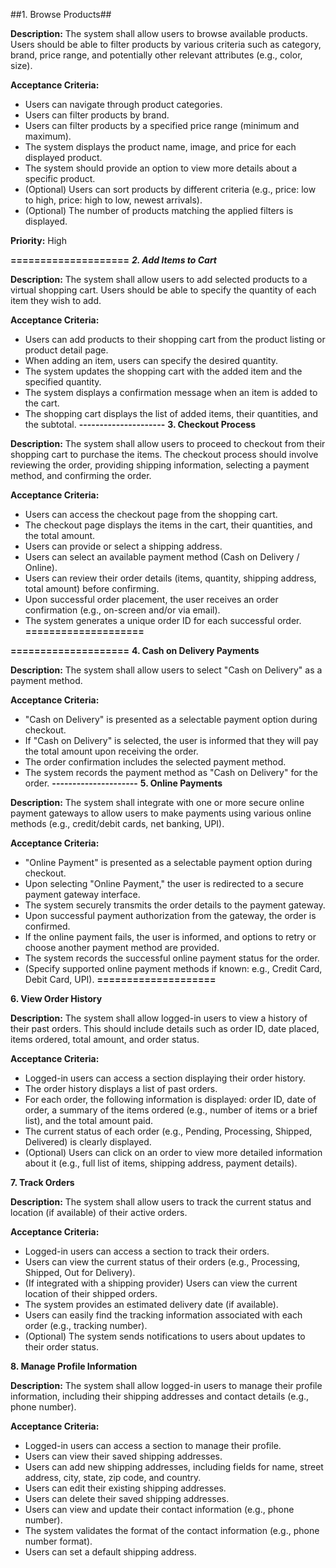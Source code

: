 
##1. Browse Products##

**Description:** The system shall allow users to browse available products. Users should be able to filter products by various criteria such as category, brand, price range, and potentially other relevant attributes (e.g., color, size).

**Acceptance Criteria:**
* Users can navigate through product categories.
* Users can filter products by brand.
* Users can filter products by a specified price range (minimum and maximum).
* The system displays the product name, image, and price for each displayed product.
* The system should provide an option to view more details about a specific product.
* (Optional) Users can sort products by different criteria (e.g., price: low to high, price: high to low, newest arrivals).
* (Optional) The number of products matching the applied filters is displayed.

**Priority:** High

**====================**
***2. Add Items to Cart***

**Description:** The system shall allow users to add selected products to a virtual shopping cart. Users should be able to specify the quantity of each item they wish to add.

**Acceptance Criteria:**
* Users can add products to their shopping cart from the product listing or product detail page.
* When adding an item, users can specify the desired quantity.
* The system updates the shopping cart with the added item and the specified quantity.
* The system displays a confirmation message when an item is added to the cart.
* The shopping cart displays the list of added items, their quantities, and the subtotal.
**---------------------**
**3. Checkout Process**

**Description:** The system shall allow users to proceed to checkout from their shopping cart to purchase the items. The checkout process should involve reviewing the order, providing shipping information, selecting a payment method, and confirming the order.

**Acceptance Criteria:**
* Users can access the checkout page from the shopping cart.
* The checkout page displays the items in the cart, their quantities, and the total amount.
* Users can provide or select a shipping address.
* Users can select an available payment method (Cash on Delivery / Online).
* Users can review their order details (items, quantity, shipping address, total amount) before confirming.
* Upon successful order placement, the user receives an order confirmation (e.g., on-screen and/or via email).
* The system generates a unique order ID for each successful order.
**====================**


**====================**
**4. Cash on Delivery Payments**

**Description:** The system shall allow users to select "Cash on Delivery" as a payment method.

**Acceptance Criteria:**
* "Cash on Delivery" is presented as a selectable payment option during checkout.
* If "Cash on Delivery" is selected, the user is informed that they will pay the total amount upon receiving the order.
* The order confirmation includes the selected payment method.
* The system records the payment method as "Cash on Delivery" for the order.
**---------------------**
**5. Online Payments**

**Description:** The system shall integrate with one or more secure online payment gateways to allow users to make payments using various online methods (e.g., credit/debit cards, net banking, UPI).

**Acceptance Criteria:**
* "Online Payment" is presented as a selectable payment option during checkout.
* Upon selecting "Online Payment," the user is redirected to a secure payment gateway interface.
* The system securely transmits the order details to the payment gateway.
* Upon successful payment authorization from the gateway, the order is confirmed.
* If the online payment fails, the user is informed, and options to retry or choose another payment method are provided.
* The system records the successful online payment status for the order.
* (Specify supported online payment methods if known: e.g., Credit Card, Debit Card, UPI).
**====================**

**6. View Order History**

**Description:** The system shall allow logged-in users to view a history of their past orders. This should include details such as order ID, date placed, items ordered, total amount, and order status.

**Acceptance Criteria:**
* Logged-in users can access a section displaying their order history.
* The order history displays a list of past orders.
* For each order, the following information is displayed: order ID, date of order, a summary of the items ordered (e.g., number of items or a brief list), and the total amount paid.
* The current status of each order (e.g., Pending, Processing, Shipped, Delivered) is clearly displayed.
* (Optional) Users can click on an order to view more detailed information about it (e.g., full list of items, shipping address, payment details).

**7. Track Orders**

**Description:** The system shall allow users to track the current status and location (if available) of their active orders.

**Acceptance Criteria:**
* Logged-in users can access a section to track their orders.
* Users can view the current status of their orders (e.g., Processing, Shipped, Out for Delivery).
* (If integrated with a shipping provider) Users can view the current location of their shipped orders.
* The system provides an estimated delivery date (if available).
* Users can easily find the tracking information associated with each order (e.g., tracking number).
* (Optional) The system sends notifications to users about updates to their order status.

**8. Manage Profile Information**

**Description:** The system shall allow logged-in users to manage their profile information, including their shipping addresses and contact details (e.g., phone number).

**Acceptance Criteria:**
* Logged-in users can access a section to manage their profile.
* Users can view their saved shipping addresses.
* Users can add new shipping addresses, including fields for name, street address, city, state, zip code, and country.
* Users can edit their existing shipping addresses.
* Users can delete their saved shipping addresses.
* Users can view and update their contact information (e.g., phone number).
* The system validates the format of the contact information (e.g., phone number format).
* Users can set a default shipping address.

